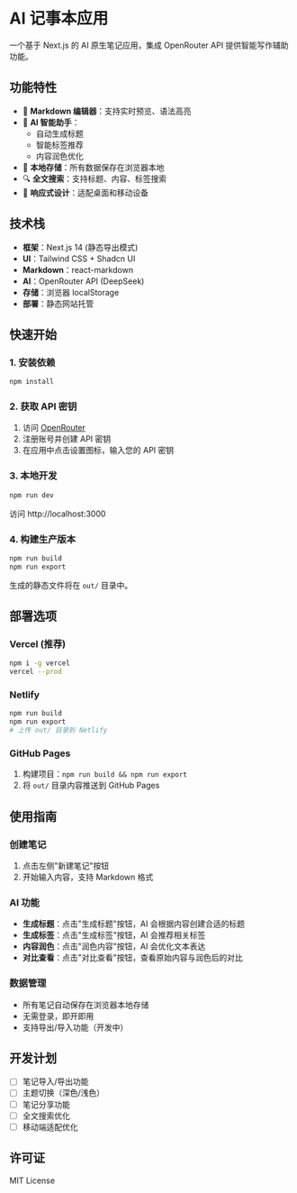 # AI 记事本应用

一个基于 Next.js 的 AI 原生笔记应用，集成 OpenRouter API 提供智能写作辅助功能。

## 功能特性

- 📝 **Markdown 编辑器**：支持实时预览、语法高亮
- 🤖 **AI 智能助手**：
  - 自动生成标题
  - 智能标签推荐
  - 内容润色优化
- 💾 **本地存储**：所有数据保存在浏览器本地
- 🔍 **全文搜索**：支持标题、内容、标签搜索
- 📱 **响应式设计**：适配桌面和移动设备

## 技术栈

- **框架**：Next.js 14 (静态导出模式)
- **UI**：Tailwind CSS + Shadcn UI
- **Markdown**：react-markdown
- **AI**：OpenRouter API (DeepSeek)
- **存储**：浏览器 localStorage
- **部署**：静态网站托管

## 快速开始

### 1. 安装依赖

```bash
npm install
```

### 2. 获取 API 密钥

1. 访问 [OpenRouter](https://openrouter.ai/keys)
2. 注册账号并创建 API 密钥
3. 在应用中点击设置图标，输入您的 API 密钥

### 3. 本地开发

```bash
npm run dev
```

访问 http://localhost:3000

### 4. 构建生产版本

```bash
npm run build
npm run export
```

生成的静态文件将在 `out/` 目录中。

## 部署选项

### Vercel (推荐)

```bash
npm i -g vercel
vercel --prod
```

### Netlify

```bash
npm run build
npm run export
# 上传 out/ 目录到 Netlify
```

### GitHub Pages

1. 构建项目：`npm run build && npm run export`
2. 将 `out/` 目录内容推送到 GitHub Pages

## 使用指南

### 创建笔记
1. 点击左侧"新建笔记"按钮
2. 开始输入内容，支持 Markdown 格式

### AI 功能
- **生成标题**：点击"生成标题"按钮，AI 会根据内容创建合适的标题
- **生成标签**：点击"生成标签"按钮，AI 会推荐相关标签
- **内容润色**：点击"润色内容"按钮，AI 会优化文本表达
- **对比查看**：点击"对比查看"按钮，查看原始内容与润色后的对比

### 数据管理
- 所有笔记自动保存在浏览器本地存储
- 无需登录，即开即用
- 支持导出/导入功能（开发中）

## 开发计划

- [ ] 笔记导入/导出功能
- [ ] 主题切换（深色/浅色）
- [ ] 笔记分享功能
- [ ] 全文搜索优化
- [ ] 移动端适配优化

## 许可证

MIT License